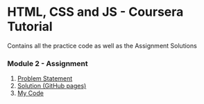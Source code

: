 # HTML, CSS and JS - Coursera Tutorial
Contains all the practice code as well as the Assignment Solutions

### Module 2 - Assignment
1. [Problem Statement](https://github.com/jhu-ep-coursera/fullstack-course4/blob/master/assignments/assignment2/Assignment-2.md)
2. [Solution (GitHub pages)](https://dhy3y.github.io/coursera-test/mod2_solution)
3. [My Code](https://github.com/dhy3y/coursera-test/tree/master/mod2_solution)
